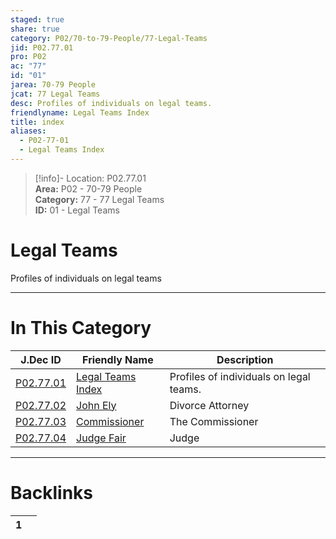 ```yaml
---  
staged: true  
share: true  
category: P02/70-to-79-People/77-Legal-Teams  
jid: P02.77.01  
pro: P02  
ac: "77"  
id: "01"  
jarea: 70-79 People  
jcat: 77 Legal Teams  
desc: Profiles of individuals on legal teams.  
friendlyname: Legal Teams Index  
title: index  
aliases:  
  - P02-77-01  
  - Legal Teams Index  
---  
```

>[!info]- Location: P02.77.01  
>**Area:** P02 - 70-79 People  
>**Category:** 77 - 77 Legal Teams  
>**ID:** 01 - Legal Teams  
  
# Legal Teams  
  
Profiles of individuals on legal teams  
   
  
  
---  
# In This Category  
  
| J.Dec ID                                                                                        | Friendly Name                                                                                      | Description                             |  
| ----------------------------------------------------------------------------------------------- | -------------------------------------------------------------------------------------------------- | --------------------------------------- |  
| [P02.77.01](index.md)           | [Legal Teams Index](index.md)      | Profiles of individuals on legal teams. |  
| [P02.77.02](./02-John-Ely.md)     | [John Ely](./02-John-Ely.md)         | Divorce Attorney                        |  
| [P02.77.03](./03-Commissioner.md) | [Commissioner](./03-Commissioner.md) | The Commissioner                        |  
| [P02.77.04](./04-Judge-Fair.md)   | [Judge Fair](./04-Judge-Fair.md)     | Judge                                   |  
  
  
---  
# Backlinks  
<div><table class="dataview table-view-table"><thead class="table-view-thead"><tr class="table-view-tr-header"><th class="table-view-th"><span></span><span class="dataview small-text">1</span></th><th class="table-view-th"><span></span></th></tr></thead><tbody class="table-view-tbody"></tbody></table></div>